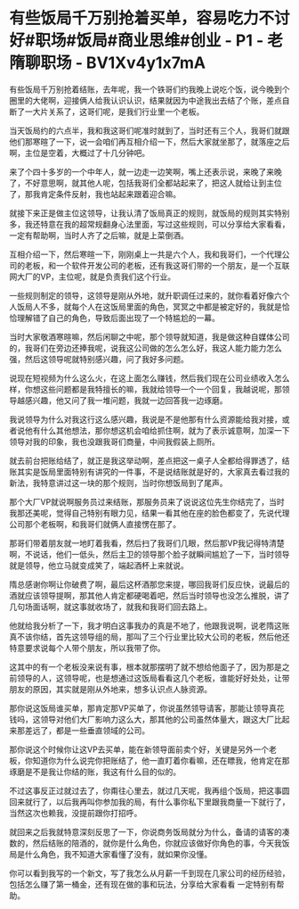 # 有些饭局千万别抢着买单，容易吃力不讨好#职场#饭局#商业思维#创业 - P1 - 老隋聊职场 - BV1Xv4y1x7mA

有些饭局千万别抢着结账，去年呢，我一个铁哥们约我晚上说吃个饭，说今晚到个圈里的大佬啊，迎接俩人给我认识认识，结果就因为中途我出去结了个账，差点自断了一大片关系了，这哥们呢，是我们行业里一个老板。

当天饭局约的六点半，我和我这哥们呢准时就到了，当时还有三个人，我哥们就跟他们那寒暄了一下，说一会咱们再互相介绍一下，然后大家就坐那了，就落座之后啊，主位是空着，大概过了十几分钟吧。

来了个四十多岁的一个中年人，就一边走一边笑啊，嘴上还表示说，来晚了来晚了，不好意思啊，就其他人呢，包括我哥们全都站起来了，把这人就给让到主位了，那我肯定条件反射，我也站起来跟着迎合嘛。

就接下来正是做主位这领导，让我认清了饭局真正的规则，就饭局的规则其实特别多，我还特意在我的超常规翻身心法里面，写过这些规则，可以分享给大家看看，一定有帮助啊，当时人齐了之后嘛，就是上菜倒酒。

互相介绍一下，然后寒暄一下，刚刚桌上一共是六个人，我和我哥们，一个代理公司的老板，和一个软件开发公司的老板，还有我这哥们带的一个朋友，是一个互联网大厂的VP，主位呢，就是负责我们这个行业。

一些规则制定的领导，这领导是刚从外地，就升职调任过来的，就你看着好像六个人饭局人不多，就每个人在这饭局里面的角色，冥冥之中都是被定好的，我就是恰恰理解错了自己的角色，导致后面出现了一个特尴尬的一幕。

当时大家敬酒寒暄嘛，然后闲聊之中呢，那个领导就知道，我是做这种自媒体公司的，我哥们在旁边还捧我呢，说我这公司做的怎么怎么好，我这人能力能力怎么强，然后这领导呢就特别感兴趣，问了我好多问题。

说现在短视频为什么这么火，在这上面怎么赚钱，然后我们现在公司业绩收入怎么样，你想这些问题都是我特擅长的嘛，我就给领导一个一个回复，我越说呢，那领导越感兴趣，他又问了我一堆问题，我就一边回答我一边琢磨。

我说领导为什么对我这行这么感兴趣，我说是不是他那有什么资源能给我对接，或者说他有什么其他想法，那你想这机会咱给抓住啊，就为了表示诚意啊，加深一下领导对我的印象，我也没跟我哥们商量，中间我假装上厕所。

就去前台把账给结了，就正是我这举动啊，差点把这一桌子人全都给得罪透了，结账其实是饭局里面特别有讲究的一件事，不是说结账就是好的，大家真去看过我的新法，我特意讲过这一块的那个规则，当时你想饭局到了尾声。

那个大厂VP就说啊服务员过来结账，那服务员来了说说这位先生你结完了，当时我那还美呢，觉得自己特别有眼力见，结果一看其他在座的脸色都变了，先说代理公司那个老板啊，和我哥们就俩人直接愣在那了。

那哥们带着朋友就一地盯着我看，然后扫了我哥们几眼，然后那VP我记得特清楚啊，不说话，他们一低头，然后主卫的领导那个脸子就瞬间尴尬了一下，当时领导就是领导，他立马就变成笑了，端起酒杯上来就说。

隋总感谢你啊让你破费了啊，最后这杯酒那您来提，哪回我哥们反应快，说最后的酒就应该领导提啊，那其他人肯定都硬喝着吧，然后当时领导也没怎么推脱，讲了几句场面话啊，就这事就收场了，就我和我哥们回去路上。

他就给我分析了一下，我才明白这事我办的真是不地了，他跟我说啊，说老隋这账真不该你结，首先这领导组的局，那叫了三个行业里比较大公司的老板，然后他还特意要求说每个人带个朋友，所以我带了你。

这其中的有一个老板没来说有事，根本就那摆明了就不想给他面子了，因为那是之前领导的人，这领导呢，也是想通过这饭局看看这几个老板，谁能好好处处，让带朋友的原因，其实就是刚从外地来，想多认识点人脉资源。

那你说这饭局谁买单，那肯定那VP买单了，你说虽然领导请客，那能让领导真花钱吗，这领导对他们大厂影响力这么大，那其他的公司虽然体量大，跟这大厂比起来那差远了，都是一些垂直领域的公司。

那你说这个时候你让这VP去买单，能在新领导面前卖个好，关键是另外一个老板，你知道你为什么说完你把账结了，他一直盯着你看嘛，还在瞟我，他肯定在那琢磨是不是我让你结的账，我这有什么目的似的。

不过这事反正过就过去了，你甭往心里去，就过几天呢，我再组个饭局，把这事圆回来就行了，以后我再叫你参加我的局，有什么事你私下里跟我商量一下就行了，当然这次也赖我，没提前跟你打招呼。

就回来之后我就特意深刻反思了一下，你说商务饭局就分为什么，备请的请客的凑数的，然后结账的陪酒的，就你是什么角色，你就应该做好你角色的事，今天我饭局是什么角色，我不知道大家看懂了没有，就如果你没懂。

你可以看到我写的一个新文，写了我怎么从月薪一千到现在几家公司的经历经验，包括怎么赚了第一桶金，还有现在做的事和玩法，分享给大家看看 一定特别有帮助。

